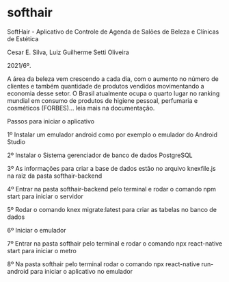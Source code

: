 # softhair
SoftHair - Aplicativo de Controle de Agenda de Salões de Beleza e Clínicas de Estética

Cesar E. Silva, Luiz Guilherme Setti Oliveira

2021/6º.

A área da beleza vem crescendo a cada dia, com o aumento no número de clientes e também quantidade de produtos vendidos movimentando a economia desse setor. O Brasil atualmente ocupa o quarto lugar no ranking mundial em consumo de produtos de higiene pessoal, perfumaria e cosméticos (FORBES)... leia mais na documentação.
 
Passos para iniciar o aplicativo 

1º Instalar um emulador android como por exemplo o emulador do Android Studio

2º Instalar o Sistema gerenciador de banco de dados PostgreSQL

3º As informações para criar a base de dados estão no arquivo knexfile.js na raiz da pasta softhair-backend

4º Entrar na pasta softhair-backend pelo terminal e rodar o comando npm start para iniciar o servidor

5º Rodar o comando knex migrate:latest para criar as tabelas no banco de dados

6º Iniciar o emulador

7º Entrar na pasta softhair pelo terminal e rodar o comando npx react-native start para iniciar o metro

8º Na pasta softhair pelo terminal rodar o comando npx react-native run-android para iniciar o aplicativo no emulador


